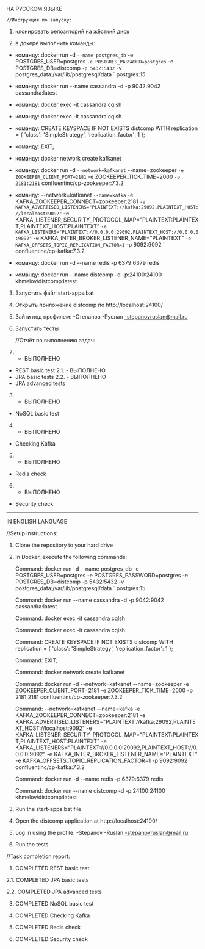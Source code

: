 
НА РУССКОМ ЯЗЫКЕ

	//Инструкция по запуску:

1. клонировать репозиторий на жёсткий диск

2. в докере выполнить команды:

-  команду:
  docker run -d `
  --name postgres_db `
  -e POSTGRES_USER=postgres `
  -e POSTGRES_PASSWORD=postgres `
  -e POSTGRES_DB=distcomp `
  -p 5432:5432 `
  -v postgres_data:/var/lib/postgresql/data `
  postgres:15

-  команду:
  docker run --name cassandra -d -p 9042:9042 cassandra:latest

-  команду:
  docker exec -it cassandra cqlsh

-  команду:
   docker exec -it cassandra cqlsh

-  команду:
   CREATE KEYSPACE IF NOT EXISTS distcomp
   WITH replication = {
   'class': 'SimpleStrategy',
   'replication_factor': 1
   };

-  команду:
    EXIT;

-  команду:
   docker network create kafkanet

-  команду:
   docker run -d `
    --network=kafkanet `
   --name=zookeeper `
    -e ZOOKEEPER_CLIENT_PORT=2181 `
   -e ZOOKEEPER_TICK_TIME=2000 `
    -p 2181:2181 `
   confluentinc/cp-zookeeper:7.3.2

-  команду:
   --network=kafkanet `
    --name=kafka `
   -e KAFKA_ZOOKEEPER_CONNECT=zookeeper:2181 `
    -e KAFKA_ADVERTISED_LISTENERS="PLAINTEXT://kafka:29092,PLAINTEXT_HOST://localhost:9092" `
   -e KAFKA_LISTENER_SECURITY_PROTOCOL_MAP="PLAINTEXT:PLAINTEXT,PLAINTEXT_HOST:PLAINTEXT" `
    -e KAFKA_LISTENERS="PLAINTEXT://0.0.0.0:29092,PLAINTEXT_HOST://0.0.0.0:9092" `
   -e KAFKA_INTER_BROKER_LISTENER_NAME="PLAINTEXT" `
    -e KAFKA_OFFSETS_TOPIC_REPLICATION_FACTOR=1 `
   -p 9092:9092 `
   confluentinc/cp-kafka:7.3.2

-  команду:
   docker run -d --name redis -p 6379:6379 redis

-  команду:
   docker run --name distcomp -d -p:24100:24100 khmelov/distcomp:latest

3. Запустить файл start-apps.bat

4. Открыть приложение distcomp по http://localhost:24100/

5. Зайти под профилем:
  -Степанов
  -Руслан
  -stepanovruslan@mail.ru

6. Запустить тесты

    //Отчёт по выполнению задач:

1. - ВЫПОЛНЕНО
- REST basic test
2.1. - ВЫПОЛНЕНО
- JPA basic tests
2.2. - ВЫПОЛНЕНО
- JPA advanced tests
3. - ВЫПОЛНЕНО
- NoSQL basic test
4. - ВЫПОЛНЕНО
- Checking Kafka
5. - ВЫПОЛНЕНО
- Redis check
6. - ВЫПОЛНЕНО
- Security check
________________________________________________________________________________

IN ENGLISH LANGUAGE

//Setup instructions:

1. Clone the repository to your hard drive

2. In Docker, execute the following commands:

    Command:
    docker run -d --name postgres_db
    -e POSTGRES_USER=postgres -e POSTGRES_PASSWORD=postgres
    -e POSTGRES_DB=distcomp -p 5432:5432
    -v postgres_data:/var/lib/postgresql/data `
    postgres:15

    Command:
    docker run --name cassandra -d -p 9042:9042 cassandra:latest

    Command:
    docker exec -it cassandra cqlsh

    Command:
    docker exec -it cassandra cqlsh

    Command:
    CREATE KEYSPACE IF NOT EXISTS distcomp
    WITH replication = {
    'class': 'SimpleStrategy',
    'replication_factor': 1
    };

    Command:
    EXIT;

    Command:
    docker network create kafkanet

    Command:
    docker run -d --network=kafkanet
    --name=zookeeper -e ZOOKEEPER_CLIENT_PORT=2181
    -e ZOOKEEPER_TICK_TIME=2000 -p 2181:2181
    confluentinc/cp-zookeeper:7.3.2

    Command:
    --network=kafkanet --name=kafka
    -e KAFKA_ZOOKEEPER_CONNECT=zookeeper:2181 -e KAFKA_ADVERTISED_LISTENERS="PLAINTEXT://kafka:29092,PLAINTEXT_HOST://localhost:9092"
    -e KAFKA_LISTENER_SECURITY_PROTOCOL_MAP="PLAINTEXT:PLAINTEXT,PLAINTEXT_HOST:PLAINTEXT" -e KAFKA_LISTENERS="PLAINTEXT://0.0.0.0:29092,PLAINTEXT_HOST://0.0.0.0:9092"
    -e KAFKA_INTER_BROKER_LISTENER_NAME="PLAINTEXT" -e KAFKA_OFFSETS_TOPIC_REPLICATION_FACTOR=1
    -p 9092:9092 `
    confluentinc/cp-kafka:7.3.2

    Command:
    docker run -d --name redis -p 6379:6379 redis

    Command:
    docker run --name distcomp -d -p:24100:24100 khmelov/distcomp:latest

3. Run the start-apps.bat file

4. Open the distcomp application at http://localhost:24100/

5. Log in using the profile:
  -Stepanov
  -Ruslan
  -stepanovruslan@mail.ru

6. Run the tests

//Task completion report:

1. COMPLETED
REST basic test

2.1. COMPLETED
JPA basic tests

2.2. COMPLETED
JPA advanced tests

3. COMPLETED
NoSQL basic test

4. COMPLETED
Checking Kafka

5. COMPLETED
Redis check

6. COMPLETED
Security check	


